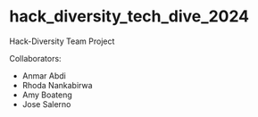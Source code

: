 # hack_diversity_tech_dive_2024
Hack-Diversity Team Project 

Collaborators:
- Anmar Abdi
- Rhoda Nankabirwa
- Amy Boateng
- Jose Salerno

